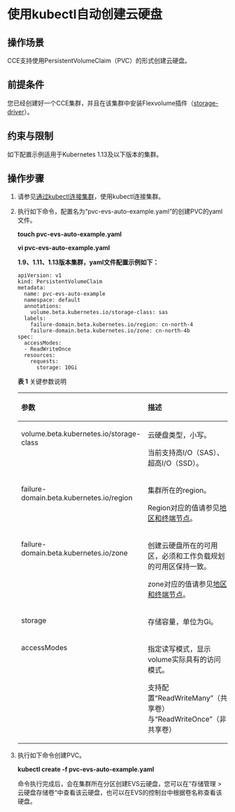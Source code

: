 # 使用kubectl自动创建云硬盘<a name="cce_01_0312"></a>

## 操作场景<a name="section16500136145518"></a>

CCE支持使用PersistentVolumeClaim（PVC）的形式创建云硬盘。

## 前提条件<a name="section13181839131510"></a>

您已经创建好一个CCE集群，并且在该集群中安装Flexvolume插件（[storage-driver](storage-driver（系统资源插件-必装）.md)）。

## 约束与限制<a name="section946015116135"></a>

如下配置示例适用于Kubernetes 1.13及以下版本的集群。

## 操作步骤<a name="section15671218115516"></a>

1.  请参见[通过kubectl连接集群](通过kubectl连接集群.md)，使用kubectl连接集群。
2.  执行如下命令，配置名为“pvc-evs-auto-example.yaml”的创建PVC的yaml文件。

    **touch pvc-evs-auto-example.yaml**

    **vi pvc-evs-auto-example.yaml**

    **1.9、1.11、1.13版本集群，yaml文件配置示例如下：**

    ```
    apiVersion: v1
    kind: PersistentVolumeClaim
    metadata:
      name: pvc-evs-auto-example
      namespace: default
      annotations:
        volume.beta.kubernetes.io/storage-class: sas
      labels:
        failure-domain.beta.kubernetes.io/region: cn-north-4
        failure-domain.beta.kubernetes.io/zone: cn-north-4b
    spec:
      accessModes:
      - ReadWriteOnce
      resources:
        requests:
          storage: 10Gi
    ```

    **表 1**  关键参数说明

    <a name="table86161748194217"></a>
    <table><thead align="left"><tr id="row761604815426"><th class="cellrowborder" valign="top" width="45.540000000000006%" id="mcps1.2.3.1.1"><p id="p8617104844215"><a name="p8617104844215"></a><a name="p8617104844215"></a>参数</p>
    </th>
    <th class="cellrowborder" valign="top" width="54.459999999999994%" id="mcps1.2.3.1.2"><p id="p5617548174214"><a name="p5617548174214"></a><a name="p5617548174214"></a>描述</p>
    </th>
    </tr>
    </thead>
    <tbody><tr id="row1261764813422"><td class="cellrowborder" valign="top" width="45.540000000000006%" headers="mcps1.2.3.1.1 "><p id="p86174487428"><a name="p86174487428"></a><a name="p86174487428"></a>volume.beta.kubernetes.io/storage-class</p>
    </td>
    <td class="cellrowborder" valign="top" width="54.459999999999994%" headers="mcps1.2.3.1.2 "><p id="p661712486425"><a name="p661712486425"></a><a name="p661712486425"></a>云硬盘类型，小写。</p>
    <p id="p4617124844212"><a name="p4617124844212"></a><a name="p4617124844212"></a>当前支持<span id="cce_01_0255_text112910427219"><a name="cce_01_0255_text112910427219"></a><a name="cce_01_0255_text112910427219"></a>高I/O（SAS）、超高I/O（SSD）</span>。</p>
    </td>
    </tr>
    <tr id="row26171848134218"><td class="cellrowborder" valign="top" width="45.540000000000006%" headers="mcps1.2.3.1.1 "><p id="p8617174874217"><a name="p8617174874217"></a><a name="p8617174874217"></a>failure-domain.beta.kubernetes.io/region</p>
    </td>
    <td class="cellrowborder" valign="top" width="54.459999999999994%" headers="mcps1.2.3.1.2 "><p id="p35531117164317"><a name="p35531117164317"></a><a name="p35531117164317"></a>集群所在的region。</p>
    <p id="p5617448154216"><a name="p5617448154216"></a><a name="p5617448154216"></a>Region对应的值请参见<a href="https://developer.huaweicloud.com/endpoint" target="_blank" rel="noopener noreferrer">地区和终端节点</a>。</p>
    </td>
    </tr>
    <tr id="row13617348184211"><td class="cellrowborder" valign="top" width="45.540000000000006%" headers="mcps1.2.3.1.1 "><p id="p561774810425"><a name="p561774810425"></a><a name="p561774810425"></a>failure-domain.beta.kubernetes.io/zone</p>
    </td>
    <td class="cellrowborder" valign="top" width="54.459999999999994%" headers="mcps1.2.3.1.2 "><p id="p41813230438"><a name="p41813230438"></a><a name="p41813230438"></a>创建云硬盘所在的可用区，必须和工作负载规划的可用区保持一致。</p>
    <p id="p13617114815424"><a name="p13617114815424"></a><a name="p13617114815424"></a>zone对应的值请参见<a href="https://developer.huaweicloud.com/endpoint" target="_blank" rel="noopener noreferrer">地区和终端节点</a>。</p>
    </td>
    </tr>
    <tr id="row861774844217"><td class="cellrowborder" valign="top" width="45.540000000000006%" headers="mcps1.2.3.1.1 "><p id="p461754834215"><a name="p461754834215"></a><a name="p461754834215"></a>storage</p>
    </td>
    <td class="cellrowborder" valign="top" width="54.459999999999994%" headers="mcps1.2.3.1.2 "><p id="p186179486429"><a name="p186179486429"></a><a name="p186179486429"></a>存储容量，单位为Gi。</p>
    </td>
    </tr>
    <tr id="row761774811423"><td class="cellrowborder" valign="top" width="45.540000000000006%" headers="mcps1.2.3.1.1 "><p id="p12617448124215"><a name="p12617448124215"></a><a name="p12617448124215"></a>accessModes</p>
    </td>
    <td class="cellrowborder" valign="top" width="54.459999999999994%" headers="mcps1.2.3.1.2 "><p id="p76171248174211"><a name="p76171248174211"></a><a name="p76171248174211"></a>指定读写模式，显示volume实际具有的访问模式。</p>
    <p id="p2617348184218"><a name="p2617348184218"></a><a name="p2617348184218"></a>支持配置“ReadWriteMany”（共享卷）与“ReadWriteOnce”（非共享卷）</p>
    </td>
    </tr>
    </tbody>
    </table>

3.  执行如下命令创建PVC。

    **kubectl create -f pvc-evs-auto-example.yaml**

    命令执行完成后，会在集群所在分区创建EVS云硬盘，您可以在“存储管理 \> 云硬盘存储卷“中查看该云硬盘，也可以在EVS的控制台中根据卷名称查看该硬盘。



